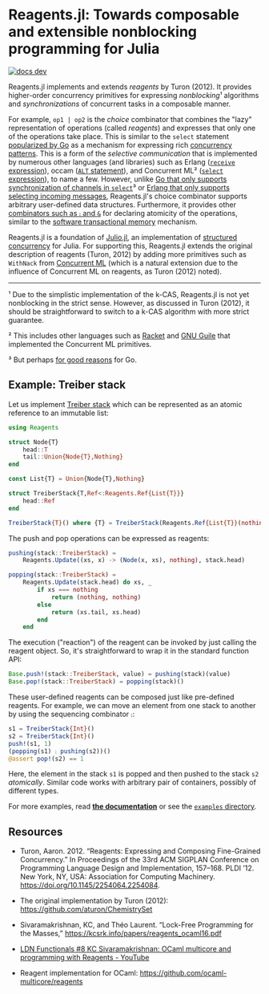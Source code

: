 # Reagents.jl: Towards composable and extensible nonblocking programming for Julia

[![docs dev](https://img.shields.io/badge/docs-dev-blue.svg)](https://tkf.github.io/Reagents.jl/dev)

Reagents.jl implements and extends *reagents* by Turon (2012). It provides
higher-order concurrency primitives for expressing *nonblocking*¹ algorithms and
*synchronizations* of concurrent tasks in a composable manner.

For example, `op1 | op2` is the *choice* combinator that combines the "lazy"
representation of operations (called *reagents*) and expresses that only one of
the operations take place. This is similar to the `select` statement
[popularized by Go](https://tour.golang.org/concurrency/5) as a mechanism for
expressing rich [concurrency
patterns](https://talks.golang.org/2012/concurrency.slide).  This is a form of
the *selective communication* that is implemented by numerous other languages
(and libraries) such as Erlang ([`receive`
expression](https://www.erlang.org/course/concurrent-programming)), occam
([`ALT` statement](https://en.wikipedia.org/wiki/Occam_(programming_language))),
and Concurrent ML² ([`select`
expression](http://cml.cs.uchicago.edu/pages/cml.html#SIG:CML.select:VAL)), to
name a few.  However, unlike [Go that only supports synchronization of channels
in `select`](https://golang.org/ref/spec#Select_statements)³ or [Erlang that
only supports selecting incoming
messages](https://erlang.org/doc/reference_manual/expressions.html#receive),
Reagents.jl's choice combinator supports arbitrary user-defined data structures.
Furthermore, it provides other [combinators such as `⨟` and
`&`](https://tkf.github.io/Reagents.jl/dev/reference/api/#Reagent-Combinators)
for declaring atomicity of the operations, similar to the [software
transactional
memory](https://en.wikipedia.org/wiki/Software_transactional_memory) mechanism.

Reagents.jl is a foundation of [Julio.jl](https://github.com/tkf/Julio.jl), an
implementation of [structured
concurrency](https://en.wikipedia.org/wiki/Structured_concurrency) for Julia.
For supporting this, Reagents.jl extends the original description of reagents
(Turon, 2012) by adding more primitives such as `WithNack` from [Concurrent
ML](https://en.wikipedia.org/wiki/Concurrent_ML) (which is a natural extension
due to the influence of Concurrent ML on reagents, as Turon (2012) noted).

---

¹ Due to the simplistic implementation of the k-CAS, Reagents.jl is not yet
nonblocking in the strict sense.  However, as discussed in Turon (2012), it
should be straightforward to switch to a k-CAS algorithm with more strict
guarantee.

² This includes other languages such as
[Racket](https://docs.racket-lang.org/reference/sync.html) and [GNU
Guile](https://github.com/wingo/fibers) that implemented the Concurrent ML
primitives.

³ But perhaps [for good
reasons](https://www.youtube.com/watch?v=VoS7DsT1rdM&t=2328s) for Go.

## Example: Treiber stack

Let us implement [Treiber stack](https://en.wikipedia.org/wiki/Treiber_stack)
which can be represented as an atomic reference to an immutable list:

```julia
using Reagents

struct Node{T}
    head::T
    tail::Union{Node{T},Nothing}
end

const List{T} = Union{Node{T},Nothing}

struct TreiberStack{T,Ref<:Reagents.Ref{List{T}}}
    head::Ref
end

TreiberStack{T}() where {T} = TreiberStack(Reagents.Ref{List{T}}(nothing))
```

The push and pop operations can be expressed as reagents:

```julia
pushing(stack::TreiberStack) =
    Reagents.Update((xs, x) -> (Node(x, xs), nothing), stack.head)

popping(stack::TreiberStack) =
    Reagents.Update(stack.head) do xs, _
        if xs === nothing
            return (nothing, nothing)
        else
            return (xs.tail, xs.head)
        end
    end
```

The execution ("reaction") of the reagent can be invoked by just calling the
reagent object.  So, it's straightforward to wrap it in the standard function
API:

```julia
Base.push!(stack::TreiberStack, value) = pushing(stack)(value)
Base.pop!(stack::TreiberStack) = popping(stack)()
```

These user-defined reagents can be composed just like pre-defined reagents.
For example, we can move an element from one stack to another by using
the sequencing combinator `⨟`:

```julia
s1 = TreiberStack{Int}()
s2 = TreiberStack{Int}()
push!(s1, 1)
(popping(s1) ⨟ pushing(s2))()
@assert pop!(s2) == 1
```

Here, the element in the stack `s1` is popped and then pushed to the stack `s2`
*atomically*. Similar code works with arbitrary pair of containers, possibly
of different types.

For more examples, read [**the documentation**](https://tkf.github.io/Reagents.jl/dev)
or see the [`examples` directory](https://github.com/tkf/Reagents.jl/tree/master/examples).

## Resources

* Turon, Aaron. 2012. “Reagents: Expressing and Composing Fine-Grained
  Concurrency.” In Proceedings of the 33rd ACM SIGPLAN Conference on Programming
  Language Design and Implementation, 157–168. PLDI ’12. New York, NY, USA:
  Association for Computing Machinery. <https://doi.org/10.1145/2254064.2254084>.

* The original implementation by Turon (2012):
  <https://github.com/aturon/ChemistrySet>

* Sivaramakrishnan, KC, and Théo Laurent. “Lock-Free Programming for the
  Masses,” <https://kcsrk.info/papers/reagents_ocaml16.pdf>

* [LDN Functionals #8 KC Sivaramakrishnan: OCaml multicore and programming with
  Reagents - YouTube](https://www.youtube.com/watch?v=qRWTws_YPBA)

* Reagent implementation for OCaml:
  <https://github.com/ocaml-multicore/reagents>
